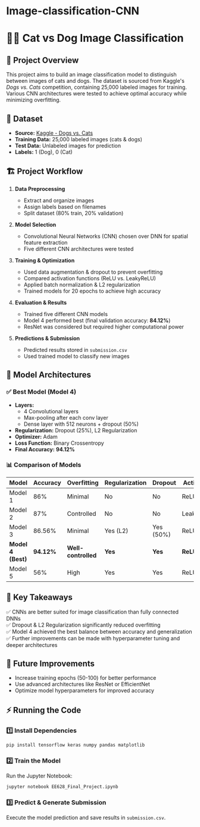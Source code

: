 # Image-classification-CNN

# 🐶🐱 Cat vs Dog Image Classification  

## 📌 Project Overview  
This project aims to build an image classification model to distinguish between images of cats and dogs. The dataset is sourced from Kaggle's *Dogs vs. Cats* competition, containing 25,000 labeled images for training. Various CNN architectures were tested to achieve optimal accuracy while minimizing overfitting.  

## 📂 Dataset  
- **Source:** [Kaggle - Dogs vs. Cats](https://www.kaggle.com/c/dogs-vs-cats)  
- **Training Data:** 25,000 labeled images (cats & dogs)  
- **Test Data:** Unlabeled images for prediction  
- **Labels:** 1 (Dog), 0 (Cat)  

## 🏗️ Project Workflow  
1. **Data Preprocessing**  
   - Extract and organize images  
   - Assign labels based on filenames  
   - Split dataset (80% train, 20% validation)  

2. **Model Selection**  
   - Convolutional Neural Networks (CNN) chosen over DNN for spatial feature extraction  
   - Five different CNN architectures were tested  

3. **Training & Optimization**  
   - Used data augmentation & dropout to prevent overfitting  
   - Compared activation functions (ReLU vs. LeakyReLU)  
   - Applied batch normalization & L2 regularization  
   - Trained models for 20 epochs to achieve high accuracy  

4. **Evaluation & Results**  
   - Trained five different CNN models  
   - Model 4 performed best (final validation accuracy: **84.12%**)  
   - ResNet was considered but required higher computational power  

5. **Predictions & Submission**  
   - Predicted results stored in `submission.csv`  
   - Used trained model to classify new images  

## 🧠 Model Architectures  
### ✅ **Best Model (Model 4)**
- **Layers:**  
  - 4 Convolutional layers  
  - Max-pooling after each conv layer  
  - Dense layer with 512 neurons + dropout (50%)  
- **Regularization:** Dropout (25%), L2 Regularization  
- **Optimizer:** Adam  
- **Loss Function:** Binary Crossentropy  
- **Final Accuracy:** **94.12%**  

### 📊 **Comparison of Models**  
| Model | Accuracy | Overfitting | Regularization | Dropout | Activation |
|--------|---------|-------------|---------------|---------|------------|
| Model 1 | 86% | Minimal | No | No | ReLU |
| Model 2 | 87% | Controlled | No | No | LeakyReLU |
| Model 3 | 86.56% | Minimal | Yes (L2) | Yes (50%) | ReLU |
| **Model 4 (Best)** | **94.12%** | **Well-controlled** | **Yes** | **Yes** | **ReLU** |
| Model 5 | 56% | High | Yes | Yes | ReLU |

## 📌 Key Takeaways  
✅ CNNs are better suited for image classification than fully connected DNNs  
✅ Dropout & L2 Regularization significantly reduced overfitting  
✅ Model 4 achieved the best balance between accuracy and generalization  
✅ Further improvements can be made with hyperparameter tuning and deeper architectures  

## 🚀 Future Improvements  
- Increase training epochs (50-100) for better performance  
- Use advanced architectures like ResNet or EfficientNet  
- Optimize model hyperparameters for improved accuracy  

## ⚡ Running the Code  
### 1️⃣ Install Dependencies  
```bash
pip install tensorflow keras numpy pandas matplotlib
```
### 2️⃣ Train the Model  
Run the Jupyter Notebook:  
```bash
jupyter notebook EE628_Final_Project.ipynb
```
### 3️⃣ Predict & Generate Submission  
Execute the model prediction and save results in `submission.csv`.

